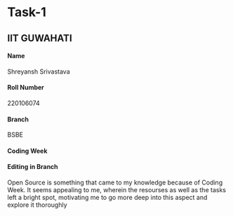 # Task-1

## IIT GUWAHATI
#### Name
Shreyansh Srivastava

#### Roll Number
220106074

#### Branch
BSBE

#### Coding Week

#### Editing in Branch
Open Source is something that came to my knowledge because of Coding Week. It seems appealing to me, wherein the resourses as well as the tasks left a bright spot, motivating me to go more deep into this aspect and explore it thoroughly

